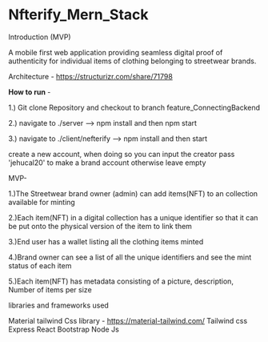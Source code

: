 # Nfterify_Mern_Stack

Introduction (MVP)

A mobile first web application providing seamless digital proof of authenticity for individual items of clothing belonging to streetwear brands.

Architecture - https://structurizr.com/share/71798

**How to run** -

1.) Git clone Repository and checkout to branch feature_ConnectingBackend 

2.) navigate to ./server --> npm install and then npm start

3.) navigate to ./client/nefterify --> npm install and then start

create a new account, when doing so you can input the creator pass 'jehucal20' to make a brand account otherwise leave empty



MVP-

1.)The Streetwear brand owner (admin) can add items(NFT) to an collection available for minting

2.)Each item(NFT) in a digital collection has a unique identifier so that it can be put onto the physical version of the item to link them

3.)End user has a wallet listing all the clothing items minted

4.)Brand owner can see a list of all the unique identifiers and see the mint status of each item

5.)Each item(NFT) has metadata consisting of a picture, description, Number of items per size

libraries and frameworks used

Material tailwind Css library - https://material-tailwind.com/ Tailwind css Express React Bootstrap Node Js
